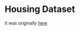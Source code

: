 # Housing Dataset
It was originally [here](https://archive.ics.uci.edu/ml/machine-learning-databases/housing)